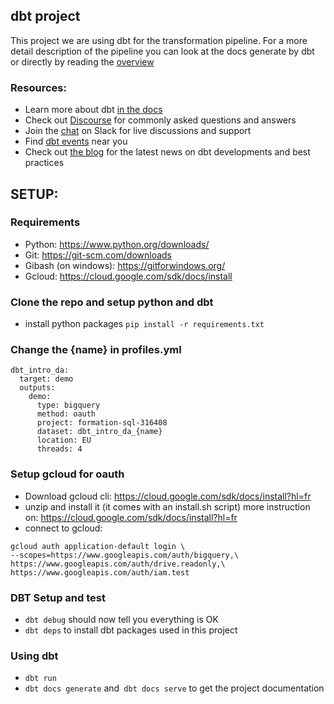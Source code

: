 ## dbt project

This project we are using dbt for the transformation pipeline.
For a more detail description of the pipeline you can look at the docs generate by dbt or directly by reading
the [overview](models/overview.md)


### Resources:
- Learn more about dbt [in the docs](https://docs.getdbt.com/docs/introduction)
- Check out [Discourse](https://discourse.getdbt.com/) for commonly asked questions and answers
- Join the [chat](https://community.getdbt.com/) on Slack for live discussions and support
- Find [dbt events](https://events.getdbt.com) near you
- Check out [the blog](https://blog.getdbt.com/) for the latest news on dbt developments and best practices


## SETUP:


### Requirements

- Python: https://www.python.org/downloads/
- Git: https://git-scm.com/downloads
- Gibash (on windows): https://gitforwindows.org/
- Gcloud: https://cloud.google.com/sdk/docs/install


### Clone the repo and setup python and dbt

- install python packages `pip install -r requirements.txt`

### Change the {name} in profiles.yml

```
dbt_intro_da:
  target: demo
  outputs:
    demo:
      type: bigquery
      method: oauth
      project: formation-sql-316408
      dataset: dbt_intro_da_{name}
      location: EU
      threads: 4

```

### Setup gcloud for oauth

- Download gcloud cli: https://cloud.google.com/sdk/docs/install?hl=fr
- unzip and install it (it comes with an install.sh script) more instruction on: https://cloud.google.com/sdk/docs/install?hl=fr
- connect to gcloud:
```
gcloud auth application-default login \
--scopes=https://www.googleapis.com/auth/bigquery,\
https://www.googleapis.com/auth/drive.readonly,\
https://www.googleapis.com/auth/iam.test

```

### DBT Setup and test

- `dbt debug` should now tell you everything is OK
- `dbt deps` to install dbt packages used in this project


### Using dbt

- `dbt run`
- `dbt docs generate` and` dbt docs serve` to get the project documentation



